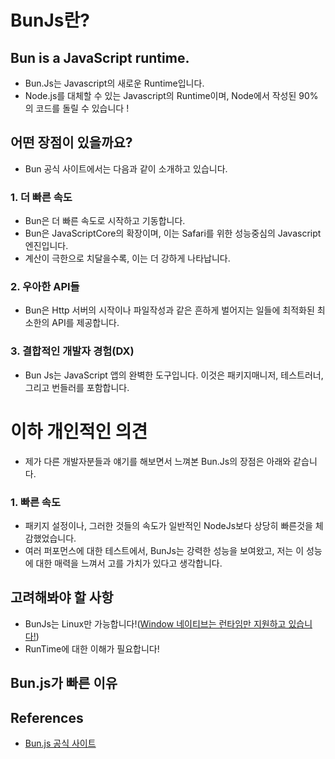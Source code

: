 # BunJs란?

## Bun is a JavaScript runtime.
- Bun.Js는 Javascript의 새로운 Runtime입니다.
- Node.js를 대체할 수 있는 Javascript의 Runtime이며, Node에서 작성된 90%의 코드를 돌릴 수 있습니다 !

## 어떤 장점이 있을까요?
- Bun 공식 사이트에서는 다음과 같이 소개하고 있습니다.
### 1. **더 빠른 속도** 
- Bun은 더 빠른 속도로 시작하고 기동합니다.
- Bun은 JavaScriptCore의 확장이며, 이는 Safari를 위한 성능중심의 Javascript 엔진입니다.
- 계산이 극한으로 치달을수록, 이는 더 강하게 나타납니다.
### 2. **우아한 API들** 
- Bun은 Http 서버의 시작이나 파일작성과 같은 흔하게 벌어지는 일들에  최적화된 최소한의 API를 제공합니다. 
### 3. **결합적인 개발자 경험(DX)**
- Bun Js는 JavaScript 앱의 완벽한 도구입니다. 이것은 패키지매니저, 테스트러너, 그리고 번들러를 포함합니다.


# 이하 개인적인 의견
- 제가 다른 개발자분들과 얘기를 해보면서 느껴본 Bun.Js의 장점은 아래와 같습니다.	

### 1. **빠른 속도**
- 패키지 설정이나, 그러한 것들의 속도가 일반적인 NodeJs보다 상당히 빠른것을 체감했었습니다.
- 여러 퍼포먼스에 대한 테스트에서, BunJs는 강력한 성능을 보여왔고, 저는 이 성능에 대한 매력을 느껴서 고를 가치가 있다고 생각합니다.


## 고려해봐야 할 사항
- BunJs는 Linux만 가능합니다!([Window 네이티브는 런타임만 지원하고 있습니다!](https://bun.sh/docs/installation#windows))
- RunTime에 대한 이해가 필요합니다!

## Bun.js가 빠른 이유

## References
- [Bun.js 공식 사이트](https://bun.sh/)